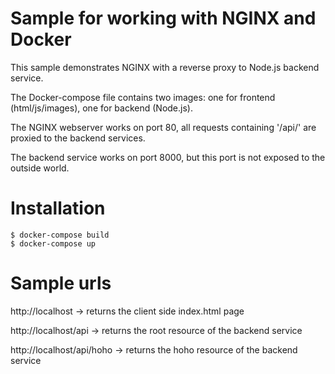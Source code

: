 # Sample for working with NGINX and Docker

This sample demonstrates NGINX with a reverse proxy to Node.js backend service.

The Docker-compose file contains two images: one for frontend (html/js/images), one for backend (Node.js).

The NGINX webserver works on port 80, all requests containing '/api/' are proxied to the backend services.

The backend service works on port 8000, but this port is not exposed to the outside world.

# Installation

```
$ docker-compose build
$ docker-compose up
```

# Sample urls

http://localhost -> returns the client side index.html page

http://localhost/api -> returns the root resource of the backend service

http://localhost/api/hoho -> returns the hoho resource of the backend service
